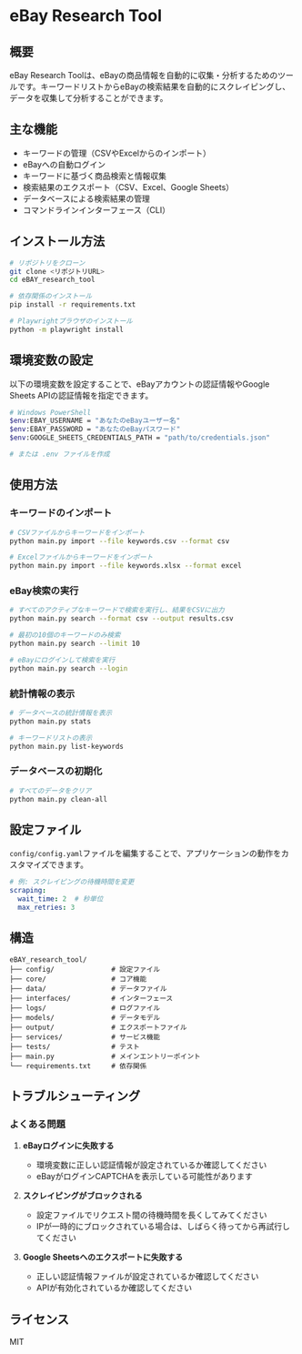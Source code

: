 # eBay Research Tool

## 概要

eBay Research Toolは、eBayの商品情報を自動的に収集・分析するためのツールです。キーワードリストからeBayの検索結果を自動的にスクレイピングし、データを収集して分析することができます。

## 主な機能

- キーワードの管理（CSVやExcelからのインポート）
- eBayへの自動ログイン
- キーワードに基づく商品検索と情報収集
- 検索結果のエクスポート（CSV、Excel、Google Sheets）
- データベースによる検索結果の管理
- コマンドラインインターフェース（CLI）

## インストール方法

```bash
# リポジトリをクローン
git clone <リポジトリURL>
cd eBAY_research_tool

# 依存関係のインストール
pip install -r requirements.txt

# Playwrightブラウザのインストール
python -m playwright install
```

## 環境変数の設定

以下の環境変数を設定することで、eBayアカウントの認証情報やGoogle Sheets APIの認証情報を指定できます。

```bash
# Windows PowerShell
$env:EBAY_USERNAME = "あなたのeBayユーザー名"
$env:EBAY_PASSWORD = "あなたのeBayパスワード"
$env:GOOGLE_SHEETS_CREDENTIALS_PATH = "path/to/credentials.json"

# または .env ファイルを作成
```

## 使用方法

### キーワードのインポート

```bash
# CSVファイルからキーワードをインポート
python main.py import --file keywords.csv --format csv

# Excelファイルからキーワードをインポート
python main.py import --file keywords.xlsx --format excel
```

### eBay検索の実行

```bash
# すべてのアクティブなキーワードで検索を実行し、結果をCSVに出力
python main.py search --format csv --output results.csv

# 最初の10個のキーワードのみ検索
python main.py search --limit 10

# eBayにログインして検索を実行
python main.py search --login
```

### 統計情報の表示

```bash
# データベースの統計情報を表示
python main.py stats

# キーワードリストの表示
python main.py list-keywords
```

### データベースの初期化

```bash
# すべてのデータをクリア
python main.py clean-all
```

## 設定ファイル

`config/config.yaml`ファイルを編集することで、アプリケーションの動作をカスタマイズできます。

```yaml
# 例: スクレイピングの待機時間を変更
scraping:
  wait_time: 2  # 秒単位
  max_retries: 3
```

## 構造

```
eBAY_research_tool/
├── config/              # 設定ファイル
├── core/                # コア機能
├── data/                # データファイル
├── interfaces/          # インターフェース
├── logs/                # ログファイル
├── models/              # データモデル
├── output/              # エクスポートファイル
├── services/            # サービス機能
├── tests/               # テスト
├── main.py              # メインエントリーポイント
└── requirements.txt     # 依存関係
```

## トラブルシューティング

### よくある問題

1. **eBayログインに失敗する**
   - 環境変数に正しい認証情報が設定されているか確認してください
   - eBayがログインCAPTCHAを表示している可能性があります

2. **スクレイピングがブロックされる**
   - 設定ファイルでリクエスト間の待機時間を長くしてみてください
   - IPが一時的にブロックされている場合は、しばらく待ってから再試行してください

3. **Google Sheetsへのエクスポートに失敗する**
   - 正しい認証情報ファイルが設定されているか確認してください
   - APIが有効化されているか確認してください

## ライセンス

MIT
